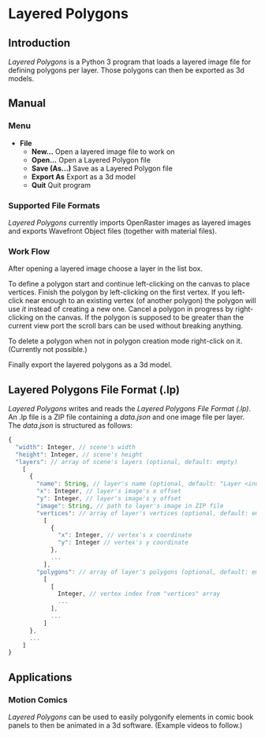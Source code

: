 # Layered Polygons

## Introduction
*Layered Polygons* is a Python 3 program that loads a layered image file for
defining polygons per layer. Those polygons can then be exported as 3d models.

## Manual
### Menu
- **File**
  - **New...** Open a layered image file to work on
  - **Open...** Open a Layered Polygon file
  - **Save (As...)** Save as a Layered Polygon file
  - **Export As** Export as a 3d model
  - **Quit** Quit program

### Supported File Formats
*Layered Polygons* currently imports OpenRaster images as layered images and
exports Wavefront Object files (together with material files).

### Work Flow
After opening a layered image choose a layer in the list box.

To define a polygon start and continue left-clicking on the canvas to place
vertices. Finish the polygon by left-clicking on the first vertex. If you
left-click near enough to an existing vertex (of another polygon) the polygon
will use *it* instead of creating a new one. Cancel a polygon in progress by
right-clicking on the canvas. If the polygon is supposed to be greater than the
current view port the scroll bars can be used without breaking anything.

To delete a polygon when not in polygon creation mode right-click on it.
(Currently not possible.)

Finally export the layered polygons as a 3d model.

## Layered Polygons File Format (.lp)
*Layered Polygons* writes and reads the *Layered Polygons File Format (.lp)*.
An .lp file is a ZIP file containing a *data.json* and one image file per
layer. The *data.json* is structured as follows:
```javascript
{
  "width": Integer, // scene's width
  "height": Integer, // scene's height
  "layers": // array of scene's layers (optional, default: empty)
    [
      {
        "name": String, // layer's name (optional, default: "Layer <index>")
        "x": Integer, // layer's image's x offset
        "y": Integer, // layer's image's y offset
        "image": String, // path to layer's image in ZIP file
        "vertices": // array of layer's vertices (optional, default: empty)
          [
            {
              "x": Integer, // vertex's x coordinate
              "y": Integer // vertex's y coordinate
            },
            ...
          ],
        "polygons": // array of layer's polygons (optional, default: empty)
          [
            [
              Integer, // vertex index from "vertices" array
              ...
            ],
            ...
          ]
      },
      ...
    ]
}
```

## Applications
### Motion Comics
*Layered Polygons* can be used to easily polygonify elements in comic book
panels to then be animated in a 3d software. (Example videos to follow.)
